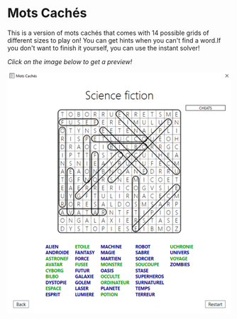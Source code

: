 # Mots Cachés

This is a version of mots cachés that comes with 14 possible grids of different sizes to play on! You can get hints when you can't find a word.If you don't want to finish it yourself, you can use the instant solver!

*Click on the image below to get a preview!*

[![Watch the showcase](https://github.com/GmxMahdi/MotsCache/blob/master/motscache-thumbnail.png)](https://user-images.githubusercontent.com/76925178/103559071-8bea4300-4e83-11eb-9dbd-814dae0fbf80.mp4)
